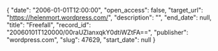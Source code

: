 {
  "date": "2006-01-01T12:00:00", 
  "open_access": false, 
  "target_url": "https://helenmort.wordpress.com/", 
  "description": "", 
  "end_date": null, 
  "title": "Freefall", 
  "record_id": "20060101T120000/00raUZlanxqkY0dtiWZtFA==", 
  "publisher": "wordpress.com", 
  "slug": 47629, 
  "start_date": null
}

